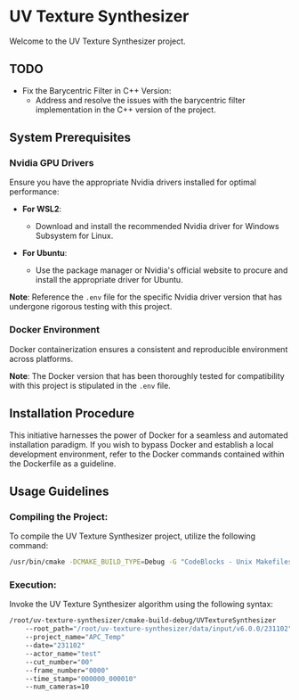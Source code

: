 # UV Texture Synthesizer

Welcome to the UV Texture Synthesizer project.

## TODO

- Fix the Barycentric Filter in C++ Version:
  - Address and resolve the issues with the barycentric filter implementation in the C++ version of the project.

## System Prerequisites

### Nvidia GPU Drivers

Ensure you have the appropriate Nvidia drivers installed for optimal performance:

- **For WSL2**:
  - Download and install the recommended Nvidia driver for Windows Subsystem for Linux.

- **For Ubuntu**:
  - Use the package manager or Nvidia's official website to procure and install the appropriate driver for Ubuntu.

**Note**: Reference the `.env` file for the specific Nvidia driver version that has undergone rigorous testing with this project.

### Docker Environment

Docker containerization ensures a consistent and reproducible environment across platforms.

**Note**: The Docker version that has been thoroughly tested for compatibility with this project is stipulated in the `.env` file.

## Installation Procedure

This initiative harnesses the power of Docker for a seamless and automated installation paradigm. If you wish to bypass Docker and establish a local development environment, refer to the Docker commands contained within the Dockerfile as a guideline.

## Usage Guidelines

### Compiling the Project:

To compile the UV Texture Synthesizer project, utilize the following command:

```bash
/usr/bin/cmake -DCMAKE_BUILD_TYPE=Debug -G "CodeBlocks - Unix Makefiles" -S /root/uv-texture-synthesizer -B /root/uv-texture-synthesizer/cmake-build-debug
```

### Execution:

Invoke the UV Texture Synthesizer algorithm using the following syntax:

```bash
/root/uv-texture-synthesizer/cmake-build-debug/UVTextureSynthesizer
    --root_path="/root/uv-texture-synthesizer/data/input/v6.0.0/231102"
    --project_name="APC_Temp"
    --date="231102"
    --actor_name="test"
    --cut_number="00"
    --frame_number="0000"
    --time_stamp="000000_000010"
    --num_cameras=10
```
